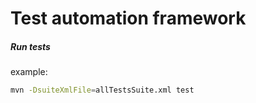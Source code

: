 # Test automation framework



##### Run tests
example:
```bash
mvn -DsuiteXmlFile=allTestsSuite.xml test
```